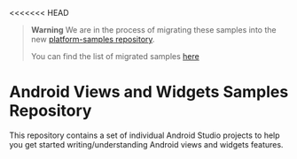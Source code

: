 <<<<<<< HEAD
> **Warning**
> We are in the process of migrating these samples into the new [platform-samples repository](https://github.com/android/platform-samples).
> 
> You can find the list of migrated samples [here](https://github.com/android/platform-samples/tree/main/samples/user-interface)


Android Views and Widgets Samples Repository
============================================

This repository contains a set of individual Android Studio projects to help you get
started writing/understanding Android views and widgets features.
